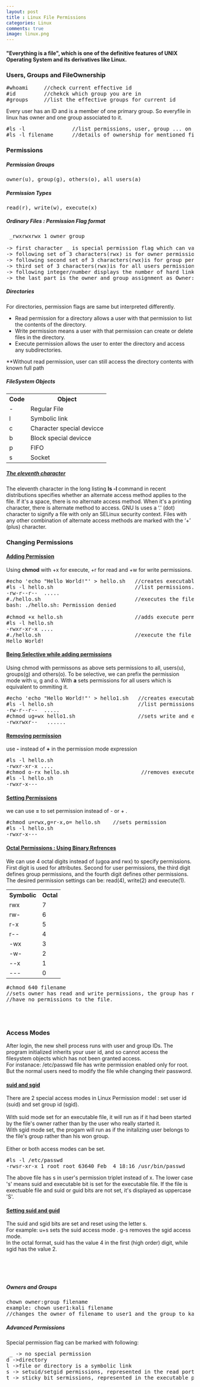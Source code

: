 ```yaml
---
layout: post
title : Linux File Permissions
categories: Linux
comments: true
image: linux.png
---
```


<h4>"Everything is a file", which is one of the definitive features of  UNIX Operating System and its derivatives like Linux.</h4>

<!--continue-->

<h3>Users, Groups and FileOwnership</h3>

<pre>
#whoami     //check current effective id
#id         //chekck which group you are in
#groups     //list the effective groups for current id
</pre>


<p>Every user has an ID and is a member of one primary group. So everyfile in linux has owner and one group associated to it.</p>

<pre>
#ls -l               //list permissions, user, group ... on files and dir. 
#ls -l filename      //details of ownership for mentioned filename
</pre>




<h3>Permissions </h3>

<h5>Permission Groups</h5>

<pre>owner(u), group(g), others(o), all users(a)</pre>

<h5>Permission Types</h5>

<pre>read(r), write(w), execute(x)</pre>

<h5>Ordinary Files : Permission Flag format</h5>

<pre> _rwxrwxrwx 1 owner group

-> first character _ is special permission flag which can vary
-> following set of 3 characters(rwx) is for owner permissions 
-> following second set of 3 characters(rwx)is for group permissions.
-> third set of 3 characters(rwx)is for all users permissions
-> following integer/number displays the number of hard links to the file.
-> the last part is the owner and group assignment as Owner:Group
</pre>


<h5>Directories</h5>
<p>For directories, permission flags are same but interpreted differently.</p>
<ul>
<li>Read permission for a directory allows a user with that permission to list the contents of the directory.</li>
<li>Write permission means a user with that permission can create or delete files in the directory.</li>
<li>Execute permission allows the user to enter the directory and access any subdirectories.</li>
	
</ul>

<p>**Without read permission, user can still access the directory contents with known full path</p>




<h5>FileSystem Objects</h5>
<table>
	<tr><th>Code</th><th>Object</th></tr>
	<tr><td>-</td><td>Regular File</td></tr>
	<tr><td>l</td><td>Symbolic link</td></tr>
	<tr><td>c</td><td>Character special devicce</td></tr>
	<tr><td>b</td><td>Block special devicce</td></tr>
	<tr><td>p</td><td>FIFO</td></tr>
	<tr><td>s</td><td>Socket</td></tr>
</table>

<h5><u>The eleventh character</u></h5>
<p>The eleventh character in the long listing <b>ls -l </b> command in recent distributions specifies whether an alternate access method applies to the file. If it's a space, there is no alternate access method. When it's a printing character, there is alternate method to access. GNU ls uses a ‘.’ (dot) character to signify a file with only an SELinux security context. Files with any other combination of alternate access methods are marked with the ‘+’ (plus) character. </p>


<h3>Changing Permissions</h3>

<h4><u>Adding Permission</u></h4>
<p>Using <b>chmod</b> with +x for execute, +r for read and  +w for write permissions.</p>

<pre>
#echo 'echo "Hello World!"' > hello.sh   //creates executable shell script
#ls -l hello.sh                          //list permissions.. for the script
-rw-r--r--  .....
#./hello.sh                              //executes the file
bash: ./hello.sh: Permission denied

#chmod +x hello.sh                       //adds execute permission to the file
#ls -l hello.sh
-rwxr-xr-x ....
#./hello.sh                              //execute the file
Hello World!
</pre> 

<h4><u>Being Selective while adding permissions</u></h4> 

<p>Using chmod with permissons as above sets permissions to all, users(u), groups(g) and others(o). To be selective, we can prefix the permission mode with u, g  and o. With <b>a</b> sets permissions for all users which is equivalent to ommiting it.</p>                                
<pre>
#echo 'echo "Hello World!"' > hello1.sh   //creates executable shell script
#ls -l hello.sh                           //list permissions.. for the script
-rw-r--r--  .....
#chmod ug+wx hello1.sh                    //sets write and execute permission for user and group
-rwxrwxr--   ......
</pre>



<h4><u>Removing permission</u></h4>
<p>use <b>-</b> instead of <b>+</b> in the permission mode expression</p>

<pre>
#ls -l hello.sh
-rwxr-xr-x ....
#chmod o-rx hello.sh                       //removes execute permission to other users7
#ls -l hello.sh 
-rwxr-x---
</pre>


<h4><u>Setting Permissions</u></h4>
<p>we can use <b>=</b> to set permission instead of - or + . </p>

<pre>
#chmod u=rwx,g=r-x,o= hello.sh    //sets permission
#ls -l hello.sh
-rwxr-x--- 
</pre>



<h4><u>Octal Permissions : Using Binary Refrences</u></h4>

<p>We can use 4 octal digits instead of (ugoa and rwx) to specify permissions. First digit is used for attributes. Second for user permissions, the third digit defines group permissions, and the fourth digit defines other permissions. 
<br>
The desired permission settings can be: read(4), write(2) and execute(1).
<table>
  <tr><th>Symbolic</th><th>Octal</th></tr>
  <tr><td>rwx</td><td>7</td></tr>
  <tr><td>rw-</td><td>6</td></tr>
  <tr><td>r-x</td><td>5</td></tr>
  <tr><td>r--</td><td>4</td></tr>
  <tr><td>-wx</td><td>3</td></tr>
  <tr><td>-w-</td><td>2</td></tr>
  <tr><td>--x</td><td>1</td></tr>
  <tr><td>---</td><td>0</td></tr>
</table>
</p>

<p>

	
<pre>
#chmod 640 filename            
//sets owner has read and write permissions, the group has read permissions,and all other users 
//have no permissions to the file.
</pre>

</p>

<br><br>



<h3>Access Modes</h3>

<p>After login, the new shell process runs with user and group IDs. The program initialized inherits your user id, and so cannot access the filesystem objects which has not been granted access.
<br>
For instanace: /etc/passwd file has write permission enabled only for root. But the normal users need to modify the file while changing their password.
<br>

<h4><u>suid and sgid</u></h4>
There are 2 special access modes in Linux Permission model : set user id (suid) and set group id (sgid).
<br><br>
With suid mode set for an executable file, it will run as if it had been started by the file's owner rather than by the user who really started it.
<br>
With sgid mode set, the progam will run as if the initalizing user belongs to the file's group rather than his won group.
<br><br>
Either or both access modes can be set.
<pre>
#ls -l /etc/passwd
-rwsr-xr-x 1 root root 63640 Feb  4 18:16 /usr/bin/passwd
</pre>
The above file has s in user's permission triplet instead of x. The lower case 's' means suid and executable bit is set for the executable file. If the file is  exectuable file and suid or guid bits are not set, it's displayed as uppercase 'S'.


<h4><u>Setting suid and guid</u></h4>
The suid and sgid bits are set and reset using the letter s.
<br>
For example: 
u+s sets the suid access mode . g-s removes the sgid access mode.
<br>
In the octal format, suid has the value 4 in the first (high order) digit, while sgid has the value 2.
</p>








<br><br><br>

<h5>Owners and Groups</h5><pre>chown owner:group filename 
example: chown user1:kali filename
//changes the owner of filename to user1 and the group to kali</pre>

<h5> Advanced Permissions</h5>
Special permission flag can be marked with following:
<pre> _ -> no special permission
d ->directory
l ->file or directory is a symbolic link
s -> setuid/setgid permissions, represented in the read portion of the owner or group permissions. 
t -> sticky bit sermissions, represented in the executable portion of the all users permissions.  
</pre>



